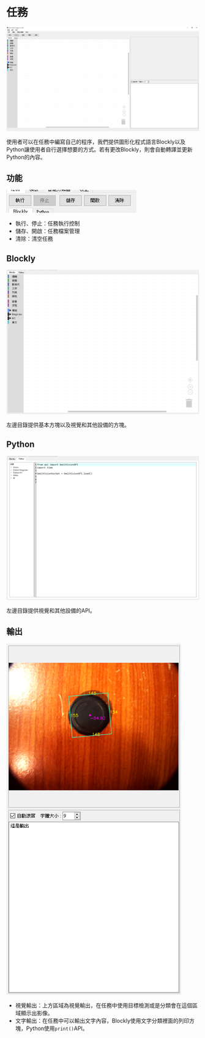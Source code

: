 # 任務

![](image/mission.png)

使用者可以在任務中編寫自己的程序，我們提供圖形化程式語言Blockly以及Python讓使用者自行選擇想要的方式。若有更改Blockly，則會自動轉譯並更新Python的內容。

## 功能

![](image/function.png)

- 執行、停止：任務執行控制
- 儲存、開啟：任務檔案管理
- 清除：清空任務

## Blockly

![](image/blockly.png)

左邊目錄提供基本方塊以及視覺和其他設備的方塊。

## Python

![](image/python.png)

左邊目錄提供視覺和其他設備的API。

## 輸出

![](image/output.png)

- 視覺輸出：上方區域為視覺輸出，在任務中使用目標檢測或是分類會在這個區域顯示出影像。
- 文字輸出：在任務中可以輸出文字內容，Blockly使用文字分類裡面的列印方塊，Python使用```print()```API。